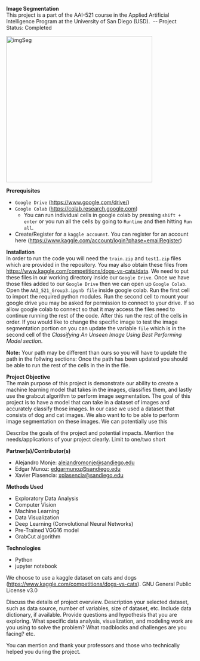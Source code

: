 <b>Image Segmentation</b>
<br>
This project is a part of the AAI-521 course in the Applied Artificial Intelligence Program at the
University of San Diego (USD). 
-- Project Status: Completed

<img width="391" alt="imgSeg" src="https://user-images.githubusercontent.com/105265021/206610278-73d69681-5f71-455a-8794-8de7f0e8b625.png">


<b>Prerequisites</b>
* ```Google Drive``` (https://www.google.com/drive/)
* ```Google Colab``` (https://colab.research.google.com)
  - You can run individual cells in google colab by pressing ```shift + enter``` or you run all the cells by going to ```Runtime``` and then hitting ```Run all```.
* Create/Register for a ```kaggle accounnt```. You can register for an account here (https://www.kaggle.com/account/login?phase=emailRegister)

<b>Installation</b>
<br>
In order to run the code you will need the ```train.zip``` and ```test1.zip``` files which are provided in the repository. You may also obtain these files from https://www.kaggle.com/competitions/dogs-vs-cats/data. We need to put these files in our working directory inside our ```Google Drive```. Once we have those files added to our ```Google Drive``` then we can open up ```Google Colab```. Open the ```AAI_521_Group3.ipynb file``` inside google colab. Run the first cell to import the required python modules. Run the second cell to mount your google drive you may be asked for permission to connect to your drive. If so allow google colab to connect so that it may access the files need to continue running the rest of the code. After this run the rest of the cells in order. If you would like to change the specific image to test the image segmentation portion on you can update the variable ```file``` which is in the second cell of the *Classifying An Unseen Image Using Best Performing Model section*.

<b>Note:</b> Your path may be different than ours so you will have to update the path in the follwing  sections: 
Once the path has been updated you should be able to run the rest of the cells in the in the file. 

<b>Project Objective</b>
<br>
The main purpose of this project is demonstrate our ability to create a machine learning model that takes in the images, classifies them, and lastly use the grabcut algorithm to perform image segmentation. The goal of this project is to have a model that can take in a dataset of images and accurately classify those images. In our case we used a dataset that consists of dog and cat images. We also want to to be able to perform image segmentation on these images. We can potentially use this

Describe the goals of the project and potential
impacts. Mention the needs/applications of your project clearly. Limit to one/two short


<b>Partner(s)/Contributor(s)</b>
* Alejandro Monje: alejandromonje@sandiego.edu
* Edgar Munoz: edgarmunoz@sandiego.edu
* Xavier Plasencia: xplasencia@sandiego.edu  


<b>Methods Used</b>
* Exploratory Data Analysis 
* Computer Vision
* Machine Learning
* Data Visualization
* Deep Learning (Convolutional Neural Networks) 
* Pre-Trained VGG16 model 
* GrabCut algorithm


<b>Technologies</b>
* Python
* jupyter notebook

We choose to use a kaggle dataset on cats and dogs (https://www.kaggle.com/competitions/dogs-vs-cats). GNU General Public License v3.0

Discuss the details of project overview. Description your selected dataset, such as data source,
number of variables, size of dataset, etc. Include data dictionary, if available. Provide questions
and hypothesis that you are exploring. What specific data analysis, visualization, and modeling
work are you using to solve the problem? What roadblocks and challenges are you facing? etc.

You can mention and thank your professors and those who technically helped you during the
project.
